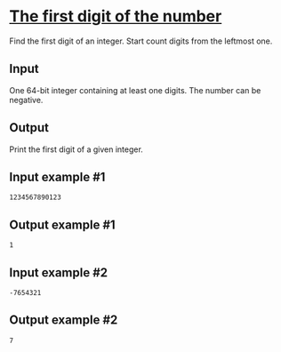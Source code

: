 # [The first digit of the number](https://www.e-olymp.com/en/contests/9563/problems/83877)
Find the first digit of an integer. Start count digits from the leftmost one.

## Input
One 64-bit integer containing at least one digits. The number can be negative.

## Output
Print the first digit of a given integer.

## Input example #1
```
1234567890123
```

## Output example #1
```
1
```

## Input example #2
```
-7654321
```

## Output example #2
```
7
```